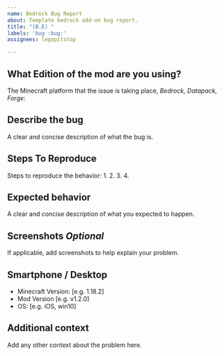 ```yaml
---
name: Bedrock Bug Report
about: Template bedrock add-on bug report.
title: "(B.E) "
labels: 'bug :bug:'
assignees: legopitstop

---
```


## What Edition of the mod are you using?
The Minecraft platform that the issue is taking place, *Bedrock, Datapack, Forge*:

## Describe the bug
A clear and concise description of what the bug is.

## Steps To Reproduce
Steps to reproduce the behavior:
1. 
2. 
3. 
4. 

## Expected behavior
A clear and concise description of what you expected to happen.

## Screenshots *Optional*
If applicable, add screenshots to help explain your problem.

## Smartphone / Desktop
 - Minecraft Version: [e.g. 1.18.2]
 - Mod Version [e.g. v1.2.0]
 - OS: [e.g. iOS, win10]

## Additional context
Add any other context about the problem here.
